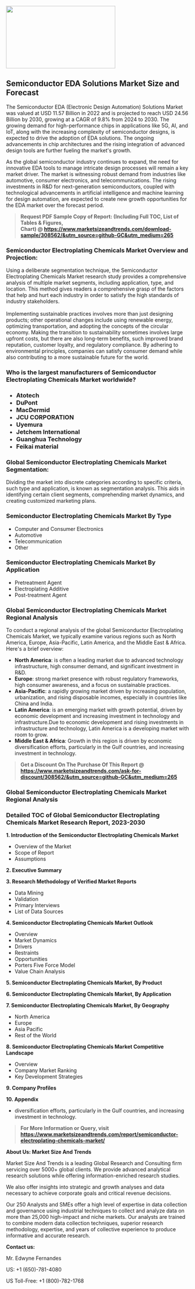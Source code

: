 <p><img class="alignnone size-medium wp-image-20088" src="https://ffe5etoiles.com/wp-content/uploads/2024/12/MST1-300x171.png" alt="" width="300" height="171" /></p><h2>Semiconductor EDA Solutions Market Size and Forecast</h2><p>The Semiconductor EDA (Electronic Design Automation) Solutions Market was valued at USD 11.57 Billion in 2022 and is projected to reach USD 24.56 Billion by 2030, growing at a CAGR of 9.8% from 2024 to 2030. The growing demand for high-performance chips in applications like 5G, AI, and IoT, along with the increasing complexity of semiconductor designs, is expected to drive the adoption of EDA solutions. The ongoing advancements in chip architectures and the rising integration of advanced design tools are further fueling the market's growth.</p><p>As the global semiconductor industry continues to expand, the need for innovative EDA tools to manage intricate design processes will remain a key market driver. The market is witnessing robust demand from industries like automotive, consumer electronics, and telecommunications. The rising investments in R&D for next-generation semiconductors, coupled with technological advancements in artificial intelligence and machine learning for design automation, are expected to create new growth opportunities for the EDA market over the forecast period.</p></p><blockquote id="" class=""><strong>Request PDF Sample Copy of Report: (Including Full TOC, List of Tables &amp; Figures, Chart)&nbsp;@&nbsp;<strong><a href="https://www.marketsizeandtrends.com/download-sample/308562/&utm_source=github-GC&utm_medium=265" target="_blank">https://www.marketsizeandtrends.com/download-sample/308562/&utm_source=github-GC&utm_medium=265</a></strong></strong></blockquote><h3 id="" class="">Semiconductor Electroplating Chemicals Market&nbsp;Overview and Projection:</h3><p id="" class="">Using a deliberate segmentation technique, the Semiconductor Electroplating Chemicals Market research study provides a comprehensive analysis of multiple market segments, including application, type, and location. This method gives readers a comprehensive grasp of the factors that help and hurt each industry in order to satisfy the high standards of industry stakeholders. <br /> <br />Implementing sustainable practices involves more than just designing products; other operational changes include using renewable energy, optimizing transportation, and adopting the concepts of the circular economy. Making the transition to sustainability sometimes involves large upfront costs, but there are also long-term benefits, such improved brand reputation, customer loyalty, and regulatory compliance. By adhering to environmental principles, companies can satisfy consumer demand while also contributing to a more sustainable future for the world.</p><h3 id="" class="">Who is the largest manufacturers of&nbsp;Semiconductor Electroplating Chemicals Market worldwide?</h3><h3 class=""><p><ul><li>Atotech </li><li> DuPont </li><li> MacDermid </li><li> JCU CORPORATION </li><li> Uyemura </li><li> Jetchem International </li><li> Guanghua Technology </li><li> Feikai material</li></ul></p></h3><h3 id="" class="">Global&nbsp;Semiconductor Electroplating Chemicals Market Segmentation:</h3><p id="" class="">Dividing the market into discrete categories according to specific criteria, such type and application, is known as segmentation analysis. This aids in identifying certain client segments, comprehending market dynamics, and creating customized marketing plans.</p><h3 id="" class="">Semiconductor Electroplating Chemicals Market&nbsp;By Type</h3><p><p><ul><li>Computer and Consumer Electronics</li><li> Automotive</li><li> Telecommunication</li><li> Other</p></li></ul></p></p><h3 id="" class="">Semiconductor Electroplating Chemicals Market&nbsp;By Application</h3><p class=""><p><ul><li>Pretreatment Agent</li><li> Electroplating Additive</li><li> Post-treatment Agent</li></ul></p></p><h3 id="" class="">Global Semiconductor Electroplating Chemicals Market Regional Analysis</h3><p id="" class="">To conduct a regional analysis of the global Semiconductor Electroplating Chemicals Market, we typically examine various regions such as North America, Europe, Asia-Pacific, Latin America, and the Middle East &amp; Africa. Here's a brief overview:</p><ul><li><strong>North America</strong>: is often a leading market due to advanced technology infrastructure, high consumer demand, and significant investment in R&amp;D.</li><li><strong>Europe</strong>: strong market presence with robust regulatory frameworks, high consumer awareness, and a focus on sustainable practices.</li><li><strong>Asia-Pacific</strong>: a rapidly growing market driven by increasing population, urbanization, and rising disposable incomes, especially in countries like China and India.</li><li><strong>Latin America</strong>: is an emerging market with growth potential, driven by economic development and increasing investment in technology and infrastructure.Due to economic development and rising investments in infrastructure and technology, Latin America is a developing market with room to grow.</li><li><strong>Middle East &amp; Africa</strong>: Growth in this region is driven by economic diversification efforts, particularly in the Gulf countries, and increasing investment in technology.</li></ul><blockquote id="" class=""><strong>Get a Discount On The Purchase Of This Report @ <strong><a href="https://www.marketsizeandtrends.com/ask-for-discount/308562/&utm_source=github-GC&utm_medium=265" target="_blank">https://www.marketsizeandtrends.com/ask-for-discount/308562/&utm_source=github-GC&utm_medium=265</a></strong></strong></blockquote><h3 id="" class="">Global Semiconductor Electroplating Chemicals Market Regional Analysis</h3><h3 id="" class="">Detailed TOC of Global Semiconductor Electroplating Chemicals Market Research Report, 2023-2030</h3><p id="" class=""><strong>1. Introduction of the Semiconductor Electroplating Chemicals Market</strong></p><ul><li>Overview of the Market</li><li>Scope of Report</li><li>Assumptions</li></ul><p id="" class=""><strong>2. Executive Summary</strong></p><p id="" class=""><strong>3. Research Methodology of Verified Market Reports</strong></p><ul><li>Data Mining</li><li>Validation</li><li>Primary Interviews</li><li>List of Data Sources</li></ul><p id="" class=""><strong>4. Semiconductor Electroplating Chemicals Market Outlook</strong></p><ul><li>Overview</li><li>Market Dynamics</li><li>Drivers</li><li>Restraints</li><li>Opportunities</li><li>Porters Five Force Model</li><li>Value Chain Analysis</li></ul><p id="" class=""><strong>5. Semiconductor Electroplating Chemicals Market, By Product</strong></p><p id="" class=""><strong>6. Semiconductor Electroplating Chemicals Market, By Application</strong></p><p id="" class=""><strong>7. Semiconductor Electroplating Chemicals Market, By Geography</strong></p><ul><li>North America</li><li>Europe</li><li>Asia Pacific</li><li>Rest of the World</li></ul><p id="" class=""><strong>8. Semiconductor Electroplating Chemicals Market Competitive Landscape</strong></p><ul><li>Overview</li><li>Company Market Ranking</li><li>Key Development Strategies</li></ul><p id="" class=""><strong>9. Company Profiles</strong></p><p id="" class=""><strong>10. Appendix</strong></p><ul><li>diversification efforts, particularly in the Gulf countries, and increasing investment in technology.</li></ul><blockquote id="" class=""><strong>For More Information or Query, visit <strong><strong><a href="https://www.marketsizeandtrends.com/report/semiconductor-electroplating-chemicals-market/" target="_blank">https://www.marketsizeandtrends.com/report/semiconductor-electroplating-chemicals-market/</a></strong></strong></strong></blockquote><p id="" class=""><strong>About Us: Market Size And Trends</strong></p><p id="" class="">Market Size And Trends is a leading Global Research and Consulting firm servicing over 5000+ global clients. We provide advanced analytical research solutions while offering information-enriched research studies.</p><p id="" class="">We also offer insights into strategic and growth analyses and data necessary to achieve corporate goals and critical revenue decisions.</p><p id="" class="">Our 250 Analysts and SMEs offer a high level of expertise in data collection and governance using industrial techniques to collect and analyze data on more than 25,000 high-impact and niche markets. Our analysts are trained to combine modern data collection techniques, superior research methodology, expertise, and years of collective experience to produce informative and accurate research.</p><p id="" class=""><strong>Contact us:</strong></p><p id="" class="">Mr. Edwyne Fernandes</p><p id="" class="">US: +1 (650)-781-4080</p><p id="" class="">US Toll-Free: +1 (800)-782-1768</p>
